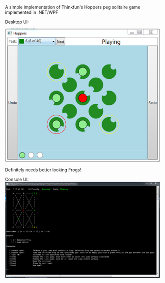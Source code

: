 A simple implementation of Thinkfun's Hoppers peg solitaire game implemented in .NET/WPF

Desktop UI:

![alt text](https://raw.githubusercontent.com/JFarlette/Hopper/master/Screen%20Shots/Desktop%20UI.PNG "Desktop UI")

Definitely needs better looking Frogs!

Console UI:
![alt text](https://raw.githubusercontent.com/JFarlette/Hopper/master/Screen%20Shots/Console%20UI.PNG "Console UI")
